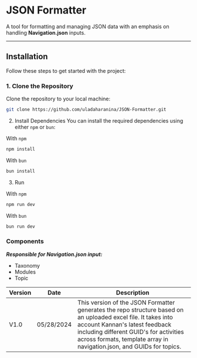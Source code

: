 # JSON Formatter

A tool for formatting and managing JSON data with an emphasis on handling **Navigation.json** inputs.

---

## Installation

Follow these steps to get started with the project:

### 1. Clone the Repository

Clone the repository to your local machine:

```bash
git clone https://github.com/uladaharanina/JSON-Formatter.git
```

2. Install Dependencies
   You can install the required dependencies using either `npm` or `bun`:

With `npm`

```bash
npm install
```

With `bun`

```bash
bun install
```

3. Run

With `npm`

```bash
npm run dev
```

With `bun`

```bash
bun run dev
```

### Components

**_Responsible for Navigation.json input:_**

- Taxonomy
- Modules
- Topic


| Version    | Date | Description |
| -------- | ------- | ----------- |
| V1.0  | 05/28/2024    | This version of the JSON Formatter generates the repo structure based on an uploaded excel file. It takes into account Kannan's latest feedback including different GUID's for activities across formats, template array in navigation.json, and GUIDs for topics. |
